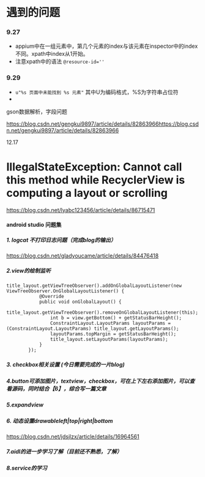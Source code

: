 # 遇到的问题

### 9.27 

* appium中在一组元素中，第几个元素的index与该元素在inspector中的index不同。xpath中index从1开始。
* 注意xpath中的语法 `@resource-id=''`   

### 9.29

* `u"%s 页面中未能找到 %s 元素"` 其中U为编码格式，%S为字符串占位符
* 

gson数据解析，字段问题

https://blog.csdn.net/gengkui9897/article/details/82863966https://blog.csdn.net/gengkui9897/article/details/82863966

12.17

# IllegalStateException: Cannot call this method while RecyclerView is computing a layout or scrolling

https://blog.csdn.net/lyabc123456/article/details/86715471







#### android studio 问题集

##### 1. logcat 不打印日志问题（完成blog的输出）

https://blog.csdn.net/gladyoucame/article/details/84476418

##### 2.view的绘制监听

```
title_layout.getViewTreeObserver().addOnGlobalLayoutListener(new ViewTreeObserver.OnGlobalLayoutListener() {
            @Override
            public void onGlobalLayout() {
                title_layout.getViewTreeObserver().removeOnGlobalLayoutListener(this);
                int b = view.getBottom() + getStatusBarHeight();
                ConstraintLayout.LayoutParams layoutParams = (ConstraintLayout.LayoutParams) title_layout.getLayoutParams();
                layoutParams.topMargin = getStatusBarHeight();
                title_layout.setLayoutParams(layoutParams);
            }
        });
```

##### 3. checkbox相关设置 (今日需要完成的一片blog)

##### 4.button可添加图片，textview，checkbox，可在上下左右添加图片，可以查看源码，同时结合【6】，综合写一篇文章

##### 5.expandview

##### 6. 动态设置drawableleft|top|right|bottom

https://blog.csdn.net/jdsjlzx/article/details/16964561

##### 7.aidl的进一步学习了解（目前还不熟悉，了解）

##### 8.service的学习



